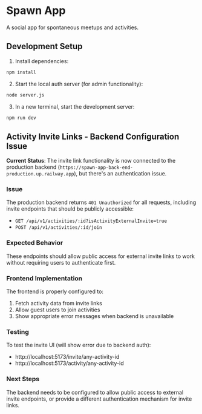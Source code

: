 # Spawn App

A social app for spontaneous meetups and activities.

## Development Setup

1. Install dependencies:
```bash
npm install
```

2. Start the local auth server (for admin functionality):
```bash
node server.js
```

3. In a new terminal, start the development server:
```bash
npm run dev
```

## Activity Invite Links - Backend Configuration Issue

**Current Status**: The invite link functionality is now connected to the production backend (`https://spawn-app-back-end-production.up.railway.app`), but there's an authentication issue.

### Issue
The production backend returns `401 Unauthorized` for all requests, including invite endpoints that should be publicly accessible:
- `GET /api/v1/activities/:id?isActivityExternalInvite=true` 
- `POST /api/v1/activities/:id/join`

### Expected Behavior
These endpoints should allow public access for external invite links to work without requiring users to authenticate first.

### Frontend Implementation
The frontend is properly configured to:
1. Fetch activity data from invite links
2. Allow guest users to join activities
3. Show appropriate error messages when backend is unavailable

### Testing
To test the invite UI (will show error due to backend auth):
- http://localhost:5173/invite/any-activity-id
- http://localhost:5173/activity/any-activity-id

### Next Steps
The backend needs to be configured to allow public access to external invite endpoints, or provide a different authentication mechanism for invite links.
